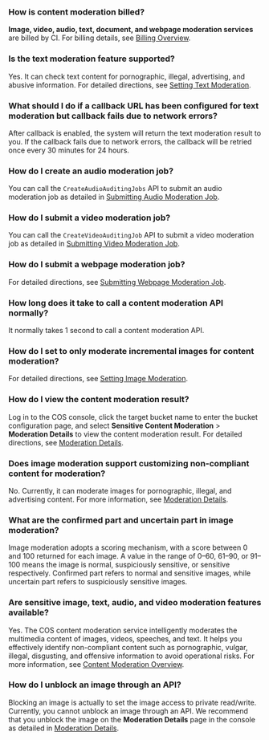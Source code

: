 ### How is content moderation billed?

**Image, video, audio, text, document, and webpage moderation services** are billed by CI. For billing details, see [Billing Overview](https://intl.cloud.tencent.com/document/product/1045/33431).

### Is the text moderation feature supported?

Yes. It can check text content for pornographic, illegal, advertising, and abusive information. For detailed directions, see [Setting Text Moderation](https://www.tencentcloud.com/document/product/436/52101).


### What should I do if a callback URL has been configured for text moderation but callback fails due to network errors?

After callback is enabled, the system will return the text moderation result to you. If the callback fails due to network errors, the callback will be retried once every 30 minutes for 24 hours.

### How do I create an audio moderation job?

You can call the `CreateAudioAuditingJobs` API to submit an audio moderation job as detailed in [Submitting Audio Moderation Job](https://intl.cloud.tencent.com/document/product/436/48262).

### How do I submit a video moderation job?

You can call the `CreateVideoAuditingJob` API to submit a video moderation job as detailed in [Submitting Video Moderation Job](https://intl.cloud.tencent.com/document/product/436/48249).

### How do I submit a webpage moderation job?

For detailed directions, see [Submitting Webpage Moderation Job](https://intl.cloud.tencent.com/document/product/436/48282).


### How long does it take to call a content moderation API normally?

It normally takes 1 second to call a content moderation API.

### How do I set to only moderate incremental images for content moderation?

For detailed directions, see [Setting Image Moderation](https://www.tencentcloud.com/document/product/436/52098).

### How do I view the content moderation result?

Log in to the COS console, click the target bucket name to enter the bucket configuration page, and select **Sensitive Content Moderation** > **Moderation Details** to view the content moderation result. For detailed directions, see [Moderation Details](https://www.tencentcloud.com/document/product/436/52093).

### Does image moderation support customizing non-compliant content for moderation?

No. Currently, it can moderate images for pornographic, illegal, and advertising content. For more information, see [Moderation Details](https://www.tencentcloud.com/document/product/436/52093).

### What are the confirmed part and uncertain part in image moderation?

Image moderation adopts a scoring mechanism, with a score between 0 and 100 returned for each image. A value in the range of 0–60, 61–90, or 91–100 means the image is normal, suspiciously sensitive, or sensitive respectively. Confirmed part refers to normal and sensitive images, while uncertain part refers to suspiciously sensitive images.

### Are sensitive image, text, audio, and video moderation features available?

Yes. The COS content moderation service intelligently moderates the multimedia content of images, videos, speeches, and text. It helps you effectively identify non-compliant content such as pornographic, vulgar, illegal, disgusting, and offensive information to avoid operational risks. For more information, see [Content Moderation Overview](https://www.tencentcloud.com/document/product/436/53946).

### How do I unblock an image through an API?

Blocking an image is actually to set the image access to private read/write. Currently, you cannot unblock an image through an API. We recommend that you unblock the image on the **Moderation Details** page in the console as detailed in [Moderation Details](https://www.tencentcloud.com/document/product/436/52093).




